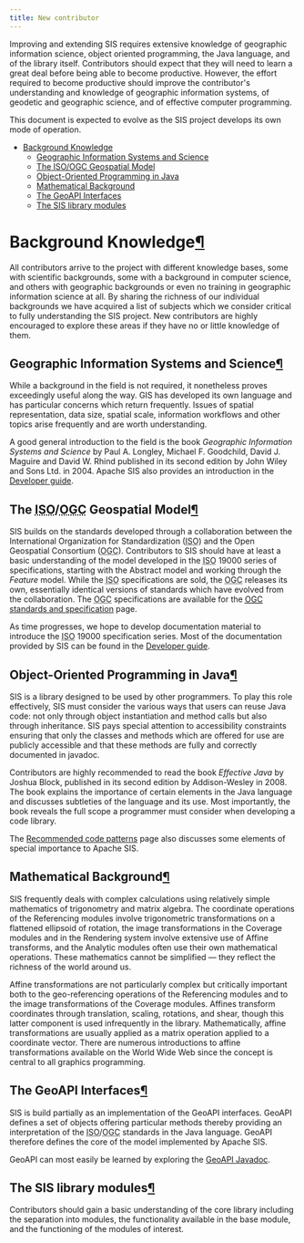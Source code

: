 ```yaml
---
title: New contributor
---
```


<p>Improving and extending SIS requires extensive knowledge of geographic information science,
object oriented programming, the Java language, and of the library itself. Contributors should
expect that they will need to learn a great deal before being able to become productive.
However, the effort required to become productive should improve the contributor's understanding
and knowledge of geographic information systems, of geodetic and geographic science, and of
effective computer programming.</p>
<p>This document is expected to evolve as the SIS project develops its own mode of operation.</p>
<div class="toc">
<ul>
<li><a href="#knowledge">Background Knowledge</a><ul>
<li><a href="#science">Geographic Information Systems and Science</a></li>
<li><a href="#ogc">The ISO/OGC Geospatial Model</a></li>
<li><a href="#java">Object-Oriented Programming in Java</a></li>
<li><a href="#math">Mathematical Background</a></li>
<li><a href="#geoapi">The GeoAPI Interfaces</a></li>
<li><a href="#modules">The SIS library modules</a></li>
</ul>
</li>
</ul>
</div>
<h1 id="knowledge">Background Knowledge<a class="headerlink" href="#knowledge" title="Permanent link">&para;</a></h1>
<p>All contributors arrive to the project with different knowledge bases, some with scientific
backgrounds, some with a background in computer science, and others with geographic backgrounds
or even no training in geographic information science at all. By sharing the richness of our
individual backgrounds we have acquired a list of subjects which we consider critical to fully
understanding the SIS project. New contributors are highly encouraged to explore these
areas if they have no or little knowledge of them.</p>
<h2 id="science">Geographic Information Systems and Science<a class="headerlink" href="#science" title="Permanent link">&para;</a></h2>
<p>While a background in the field is not required, it nonetheless proves exceedingly useful along the way.
GIS has developed its own language and has particular concerns which return frequently.
Issues of spatial representation, data size, spatial scale, information workflows and other topics
arise frequently and are worth understanding.</p>
<p>A good general introduction to the field is the book <em>Geographic Information Systems and Science</em>
by Paul A. Longley, Michael F. Goodchild, David J. Maguire and David W. Rhind published in its
second edition by John Wiley and Sons Ltd. in 2004.
Apache SIS also provides an introduction in the <a href="book/en/developer-guide.html">Developer guide</a>.</p>
<h2 id="ogc">The <abbr title="International Organization for Standardization">ISO</abbr>/<abbr title="Open Geospatial Consortium">OGC</abbr> Geospatial Model<a class="headerlink" href="#ogc" title="Permanent link">&para;</a></h2>
<p>SIS builds on the standards developed through a collaboration between the International
Organization for Standardization (<abbr title="International Organization for Standardization">ISO</abbr>) and the Open Geospatial Consortium (<abbr title="Open Geospatial Consortium">OGC</abbr>).
Contributors to SIS should have at least a basic understanding of the model developed in the
<abbr title="International Organization for Standardization">ISO</abbr> 19000 series of specifications, starting with the Abstract model and working through the
<em>Feature</em> model. While the <abbr title="International Organization for Standardization">ISO</abbr> specifications are sold, the <abbr title="Open Geospatial Consortium">OGC</abbr> releases its own, essentially
identical versions of standards which have evolved from the collaboration. The <abbr title="Open Geospatial Consortium">OGC</abbr> specifications
are available for the <a href="http://www.opengeospatial.org/standards"><abbr title="Open Geospatial Consortium">OGC</abbr> standards and specification</a> page.</p>
<p>As time progresses, we hope to develop documentation material to introduce the <abbr title="International Organization for Standardization">ISO</abbr> 19000 specification series.
Most of the documentation provided by SIS can be found in the <a href="book/en/developer-guide.html">Developer guide</a>.</p>
<h2 id="java">Object-Oriented Programming in Java<a class="headerlink" href="#java" title="Permanent link">&para;</a></h2>
<p>SIS is a library designed to be used by other programmers. To play this role effectively,
SIS must consider the various ways that users can reuse Java code: not only through object
instantiation and method calls but also through inheritance. SIS pays special attention to
accessibility constraints ensuring that only the classes and methods which are offered for
use are publicly accessible and that these methods are fully and correctly documented in javadoc.</p>
<p>Contributors are highly recommended to read the book <em>Effective Java</em> by Joshua Block, published
in its second edition by Addison-Wesley in 2008. The book explains the importance of certain
elements in the Java language and discusses subtleties of the language and its use.
Most importantly, the book reveals the full scope a programmer must consider when developing a code library.</p>
<p>The <a href="code-patterns.html">Recommended code patterns</a> page also discusses some elements
of special importance to Apache SIS.</p>
<h2 id="math">Mathematical Background<a class="headerlink" href="#math" title="Permanent link">&para;</a></h2>
<p>SIS frequently deals with complex calculations using relatively simple mathematics of
trigonometry and matrix algebra. The coordinate operations of the Referencing modules involve
trigonometric transformations on a flattened ellipsoid of rotation, the image transformations in
the Coverage modules and in the Rendering system involve extensive use of Affine transforms, and
the Analytic modules often use their own mathematical operations.
These mathematics cannot be simplified — they reflect the richness of the world around us.</p>
<p>Affine transformations are not particularly complex but critically important both to the
geo-referencing operations of the Referencing modules and to the image transformations of the
Coverage modules. Affines transform coordinates through translation, scaling, rotations, and
shear, though this latter component is used infrequently in the library. Mathematically,
affine transformations are usually applied as a matrix operation applied to a coordinate vector.
There are numerous introductions to affine transformations available on the World Wide Web since
the concept is central to all graphics programming.</p>
<h2 id="geoapi">The GeoAPI Interfaces<a class="headerlink" href="#geoapi" title="Permanent link">&para;</a></h2>
<p>SIS is build partially as an implementation of the GeoAPI interfaces. GeoAPI defines a set
of objects offering particular methods thereby providing an interpretation of the <abbr title="International Organization for Standardization">ISO</abbr>/<abbr title="Open Geospatial Consortium">OGC</abbr>
standards in the Java language. GeoAPI therefore defines the core of the model implemented
by Apache SIS.</p>
<p>GeoAPI can most easily be learned by exploring the <a href="http://www.geoapi.org/3.0/javadoc/index.html">GeoAPI Javadoc</a>.</p>
<h2 id="modules">The SIS library modules<a class="headerlink" href="#modules" title="Permanent link">&para;</a></h2>
<p>Contributors should gain a basic understanding of the core library including the separation into modules,
the functionality available in the base module, and the functioning of the modules of interest.</p>
